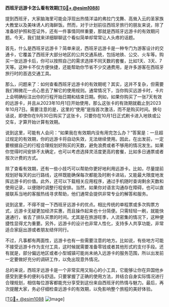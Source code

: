 **西班牙远游卡怎么看有效期[[TG💪+ @esim1088](https://t.me/s/esim1088)]**

提到西班牙，大家脑海里可能会浮现出热情洋溢的弗拉门戈舞、高耸入云的圣家族大教堂以及美味诱人的海鲜饭。然而，对于计划前往西班牙旅行的朋友来说，除了准备好护照和签证外，还有一件事情同样重要，那就是西班牙远游卡的有效期问题。今天，我们就来详细聊聊这个看似简单却常常让人头疼的话题。

首先，什么是西班牙远游卡？简单来说，西班牙远游卡是一种专门为游客设计的交通卡，它覆盖了西班牙大部分地区的公共交通系统，包括地铁、公交、火车等。购买一张远游卡后，你可以按照自己的需求选择不同天数的套餐，比如1天、3天、7天等。这种卡不仅方便快捷，还能帮助你节省不少交通费用，是许多游客在西班牙旅行时的首选交通工具。

那么，问题来了：如何查看西班牙远游卡的有效期呢？其实，这并不复杂，但需要我们稍微花一点心思去了解它的使用规则。通常情况下，当你购买远游卡时，卡片上会明确标注出你的行程开始日期和结束日期。例如，如果你购买了一张7天有效的远游卡，并且从2023年10月1日开始使用，那么这张卡的有效期就截止到2023年10月7日。需要注意的是，这里的“使用”是指首次激活，而不是购买时间。换句话说，即使你在9月30日购买了这张卡，只要你在10月1日正式刷卡进入地铁或公交车，才算开始计算有效期。

说到这里，可能有人会问：“如果我在有效期内没有用完怎么办？”答案是：一旦超过规定的有效期，你的远游卡将自动失效，无法继续使用。因此，在出发前，一定要根据自己的行程合理规划好购买的天数，避免浪费或者不够用的情况发生。如果你觉得时间安排不太确定，也可以考虑选择灵活度更高的套餐，比如多日通票或者按次计费的方式。

除了查看有效期，还有一些小技巧可以帮助你更好地利用远游卡。比如，尽量提前规划好每天的出行路线，这样既能确保每次都能及时刷卡进站，又能最大限度地发挥远游卡的价值。此外，还可以下载相关应用程序，通过手机随时查询剩余天数和使用记录，以便随时调整行程安排。当然，如果你对语言沟通存在障碍，也可以直接联系当地的客服热线寻求帮助，他们通常会提供非常专业的解答和服务。

说到这里，不得不提一下西班牙远游卡的优点。相比传统的单程票或多次购票方式，远游卡无疑更加经济实惠，而且操作起来也十分简便。只需轻轻一刷，就能快速通行，省去了排队买票的时间。尤其是在旅游旺季，人流密集的情况下，这种便捷性显得尤为重要。另外，远游卡的设计也非常人性化，支持多人共享功能，非常适合家庭出游或者朋友结伴同行。

不过，凡事都有两面性，远游卡也有一些需要注意的地方。比如说，有些地方可能不接受远游卡作为支付工具，这时候就需要准备零钱或者其他形式的支付手段。还有就是，部分偏远地区或者小型城镇可能尚未纳入远游卡的服务范围，所以出发前一定要做好充分的调研工作，以免出现意外情况。

总的来说，西班牙远游卡是一个非常实用又贴心的小工具，它能够让你在异国他乡感受到更多的便利与舒适。只要掌握了正确的使用方法，并结合自身实际情况进行合理规划，相信每位游客都能充分享受到这份来自西班牙的热情与魅力。最后，再次提醒大家，务必仔细检查远游卡的有效期，以免影响整个旅程的美好体验。

[[TG💪+ @esim1088](https://t.me/s/esim1088) ![Image](https://i.postimg.cc/4NQfJmqS/Snipaste-2025-05-13-00-14-12.png)]